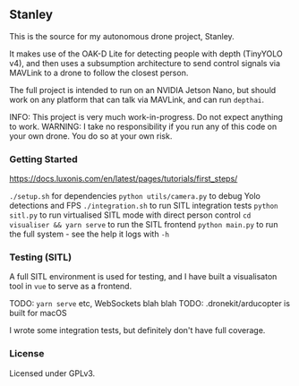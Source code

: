 ## Stanley

This is the source for my autonomous drone project, Stanley.

It makes use of the OAK-D Lite for detecting people with depth (TinyYOLO v4), and then uses a subsumption architecture to send control signals
via MAVLink to a drone to follow the closest person.

The full project is intended to run on an NVIDIA Jetson Nano, but should work on any platform that can talk via MAVLink, and can run `depthai`.

INFO: This project is very much work-in-progress. Do not expect anything to work.
WARNING: I take no responsibility if you run any of this code on your own drone. You do so at your own risk.

### Getting Started

https://docs.luxonis.com/en/latest/pages/tutorials/first_steps/

`./setup.sh` for dependencies
`python utils/camera.py` to debug Yolo detections and FPS
`./integration.sh` to run SITL integration tests
`python sitl.py` to run virtualised SITL mode with direct person control
`cd visualiser && yarn serve` to run the SITL frontend
`python main.py` to run the full system - see the help it logs with `-h`

### Testing (SITL)

A full SITL environment is used for testing, and I have built a visualisaton tool in `vue` to serve as a frontend.

TODO: `yarn serve` etc, WebSockets blah blah
TODO: .dronekit/arducopter is built for macOS

I wrote some integration tests, but definitely don't have full coverage.

### License

Licensed under GPLv3.